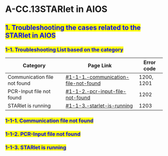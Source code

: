 # A-CC.13STARlet in AIOS

## <mark style="color:blue;">1. Troubleshooting the cases related to the STARlet in AIOS</mark>

### &#x20;   <mark style="color:blue;">1-1. Troubleshooting List based on the category</mark>

| Category                     | Page Link                                                                                                       | Error code |
| ---------------------------- | --------------------------------------------------------------------------------------------------------------- | ---------- |
| Communication file not found | [#1-1-1.-communication-file-not-found](a-cc.13starlet-in-aios.md#1-1-1.-communication-file-not-found "mention") | 1200, 1201 |
| PCR-Input file not found     | [#1-1-2.-pcr-input-file-not-found](a-cc.13starlet-in-aios.md#1-1-2.-pcr-input-file-not-found "mention")         | 1202       |
| STARlet is running           | [#1-1-3.-starlet-is-running](a-cc.13starlet-in-aios.md#1-1-3.-starlet-is-running "mention")                     | 1203       |



### &#x20;       <mark style="color:blue;">1-1-1. Communication file not found</mark>



### &#x20;       <mark style="color:blue;">1-1-2. PCR-Input file not found</mark>



### &#x20;       <mark style="color:blue;">1-1-3. STARlet is running</mark>

###
